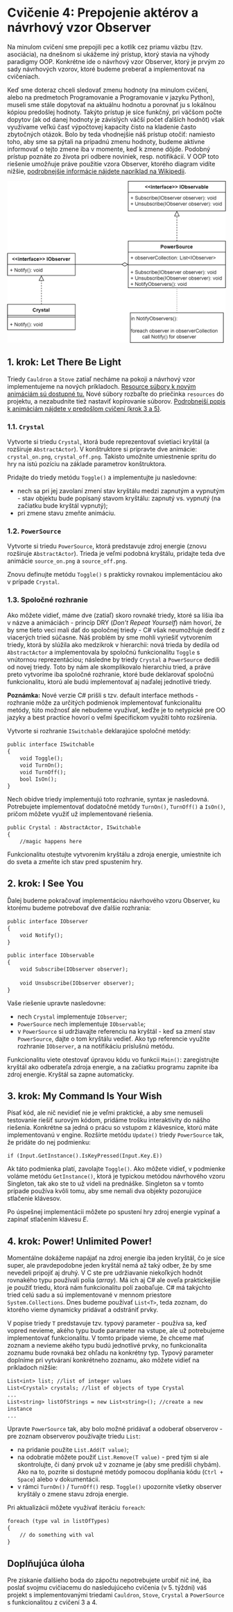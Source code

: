 # Cvičenie 4: Prepojenie aktérov a návrhový vzor Observer

Na minulom cvičení sme prepojili pec a kotlík cez priamu väzbu (tzv. asociácia), na dnešnom si ukážeme iný prístup, ktorý stavia na výhody paradigmy OOP. Konkrétne ide o návrhový vzor Observer, ktorý je prvým zo sady návrhových vzorov, ktoré budeme preberať a implementovať na cvičeniach.

Keď sme doteraz chceli sledovať zmenu hodnoty (na minulom cvičení, alebo na predmetoch Programovanie a Programovanie v jazyku Python), museli sme stále dopytovať na aktuálnu hodnotu a porovnať ju s lokálnou kópiou predošlej hodnoty. Takýto prístup je síce funkčný, pri väčšom počte dopytov (ak od danej hodnoty je závislých väčší počet ďalších hodnôt) však využívame veľkú časť výpočtovej kapacity čisto na kladenie často zbytočných otázok. Bolo by teda vhodnejšie náš prístup otočiť: namiesto toho, aby sme sa pýtali na prípadnú zmenu hodnoty, budeme aktívne informovať o tejto zmene iba v momente, keď k zmene dôjde. Podobný prístup poznáte zo života pri odbere noviniek, resp. notifikácií. V OOP toto riešenie umožňuje práve použitie vzora Observer, ktorého diagram vidíte nižšie, [podrobnejšie informácie nájdete napríklad na Wikipedii](https://en.wikipedia.org/wiki/Observer_pattern).

![](lab04/observer.png)

## 1. krok: Let There Be Light

Triedy `Cauldron` a `Stove` zatiaľ necháme na pokoji a návrhový vzor implementujeme na nových príkladoch. [Resource súbory k novým animáciám sú dostupné tu.](lab04/resources04.zip) Nové súbory rozbaľte do priečinka `resources` do projektu, a nezabudnite tiež nastaviť kopírovanie súborov. [Podrobnejší popis k animáciám nájdete v predošlom cvičení (krok 3 a 5)](https://github.com/ianmagyar/pvjc/blob/master/labs/lab03.md).

### 1.1. `Crystal`

Vytvorte si triedu `Crystal`, ktorá bude reprezentovať svietiaci kryštál (a rozširuje `AbstractActor`). V konštruktore si pripravte dve animácie: `crystal_on.png`, `crystal_off.png`. Takisto umožnite umiestnenie spritu do hry na istú pozíciu na základe parametrov konštruktora.

Pridajte do triedy metódu `Toggle()` a implementujte ju nasledovne:

* nech sa pri jej zavolaní zmení stav kryštálu medzi zapnutým a vypnutým - stav objektu bude popísaný stavom kryštálu: zapnutý vs. vypnutý (na začiatku bude kryštál vypnutý);
* pri zmene stavu zmeňte animáciu.

### 1.2. `PowerSource`

Vytvorte si triedu `PowerSource`, ktorá predstavuje zdroj energie (znovu rozširuje `AbstractActor`). Trieda je veľmi podobná kryštálu, pridajte teda dve animácie `source_on.png` a `source_off.png`.

Znovu definujte metódu `Toggle()` s prakticky rovnakou implementáciou ako v prípade `Crystal`.

### 1.3. Spoločné rozhranie

Ako môžete vidieť, máme dve (zatiaľ) skoro rovnaké triedy, ktoré sa líšia iba v názve a animáciách - princíp DRY (*Don't Repeat Yourself*) nám hovorí, že by sme tieto veci mali dať do spoločnej triedy - C# však neumožňuje dediť z viacerých tried súčasne. Náš problém by sme mohli vyriešiť vytvorením triedy, ktorá by slúžila ako medzikrok v hierarchii: nová trieda by dedila od `AbstractActor` a implementovala by spoločnú funkcionalitu `Toggle` s vnútornou reprezentáciou; následne by triedy `Crystal` a `PowerSource` dedili od novej triedy. Toto by nám ale skomplikovalo hierarchiu tried, a práve preto vytvoríme iba spoločné rozhranie, ktoré bude deklarovať spoločnú funkcionalitu, ktorú ale budú implementovať aj naďalej jednotlivé triedy. 

**Poznámka:** Nové verzie C# prišli s tzv. default interface methods - rozhranie môže za určitých podmienok implementovať funkcionalitu metódy, túto možnosť ale nebudeme využívať, keďže je to netypické pre OO jazyky a best practice hovorí o veľmi špecifickom využití tohto rozšírenia.

Vytvorte si rozhranie `ISwitchable` deklarajúce spoločné metódy:

```
public interface ISwitchable
{
    void Toggle();
    void TurnOn();
    void TurnOff();
    bool IsOn();
}
```

Nech obidve triedy implementujú toto rozhranie, syntax je nasledovná. Potrebujete implementovať dodatočné metódy `TurnOn()`, `TurnOff()` a `IsOn()`, pričom môžete využiť už implementované riešenia.

```
public Crystal : AbstractActor, ISwitchable
{
    //magic happens here
```

Funkcionalitu otestujte vytvorením kryštálu a zdroja energie, umiestnite ich do sveta a zmeňte ich stav pred spustením hry.

## 2. krok: I See You

Ďalej budeme pokračovať implementáciou návrhového vzoru Observer, ku ktorému budeme potrebovať dve ďalšie rozhrania:

```
public interface IObserver
{
    void Notify();
}

```

```
public interface IObservable 
{
    void Subscribe(IObserver observer);

    void Unsubscribe(IObserver observer);
}

```

Vaše riešenie upravte nasledovne:

* nech `Crystal` implementuje `IObserver`;
* `PowerSource` nech implementuje `IObservable`;
* v `PowerSource` si udržiavajte referenciu na kryštál - keď sa zmení stav `PowerSource`, dajte o tom kryštálu vedieť. Ako typ referencie využite rozhranie `IObserver`, a na notifikáciu príslušnú metódu.

Funkcionalitu viete otestovať úpravou kódu vo funkcii `Main()`: zaregistrujte kryštál ako odberateľa zdroja energie, a na začiatku programu zapnite iba zdroj energie. Kryštál sa zapne automaticky.

## 3. krok: My Command Is Your Wish

Písať kód, ale nič nevidieť nie je veľmi praktické, a aby sme nemuseli testovanie riešiť surovým kódom, pridáme trošku interaktivity do nášho riešenia. Konkrétne sa jedná o prácu so vstupom z klávesnice, ktorú máte implementovanú v engine. Rozšírte metódu `Update()` triedy `PowerSource` tak, že pridáte do nej podmienku:

```
if (Input.GetInstance().IsKeyPressed(Input.Key.E))
```

Ak táto podmienka platí, zavolajte `Toggle()`. Ako môžete vidieť, v podmienke voláme metódu `GetInstance()`, ktorá je typickou metódou návrhového vzoru Singleton, tak ako ste to už videli na prednáške. Singleton sa v tomto prípade používa kvôli tomu, aby sme nemali dva objekty pozorujúce stlačenie klávesov.

Po úspešnej implementácii môžete po spustení hry zdroj energie vypínať a zapínať stlačením klávesu *E*.

## 4. krok: Power! Unlimited Power!

Momentálne dokážeme napájať na zdroj energie iba jeden kryštál, čo je síce super, ale pravdepodobne jeden kryštál nemá až taký odber, že by sme nevedeli pripojiť aj druhý. V C ste pre udržiavanie niekoľkých hodnôt rovnakého typu používali polia (*array*). Má ich aj C# ale oveľa praktickejšie je použiť triedu, ktorá nám funkcionalitu polí zaobaľuje. C# má takýchto tried celú sadu a sú implementované v mennom priestore `System.Collections`. Dnes budeme používať `List<T>`, teda zoznam, do ktorého vieme dynamicky pridávať a odstrániť prvky.

V popise triedy `T` predstavuje tzv. typový parameter - používa sa, keď vopred nevieme, akého typu bude parameter na vstupe, ale už potrebujeme implementovať funkcionalitu. V tomto prípade vieme, že chceme mať zoznam a nevieme akého typu budú jednotlivé prvky, no funkcionalita zoznamu bude rovnaká bez ohľadu na konkrétny typ. Typový parameter doplníme pri vytváraní konkrétneho zoznamu, ako môžete vidieť na príkladoch nižšie:

```
List<int> list; //list of integer values
List<Crystal> crystals; //list of objects of type Crystal
...
List<string> listOfStrings = new List<string>(); //create a new instance
...
```

Upravte `PowerSource` tak, aby bolo možné pridávať a odoberať observerov - pre zoznam observerov používajte triedu `List`:

* na pridanie použite `List.Add(T value)`;
* na odobratie môžete použiť `List.Remove(T value)` - pred tým si ale skontrolujte, či daný prvok už v zozname je (aby sme predišli chybám). Ako na to, pozrite si dostupné metódy pomocou dopĺňania kódu (`Ctrl + Space`) alebo v dokumentácii.
* v rámci `TurnOn()` / `TurnOff()` resp. `Toggle()` upozornite všetky observer kryštály o zmene stavu zdroja energie.

Pri aktualizácii môžete využívať iteráciu `foreach`:

```
foreach (type val in listOfTypes)
{
    // do something with val
}
```

## Doplňujúca úloha

Pre získanie ďalšieho boda do zápočtu nepotrebujete urobiť nič iné, iba poslať svojmu cvičiacemu do nasledujúceho cvičenia (v 5. týždni) váš projekt s implementovanými triedami `Cauldron`, `Stove`, `Crystal` a `PowerSource` s funkcionalitou z cvičení 3 a 4.
